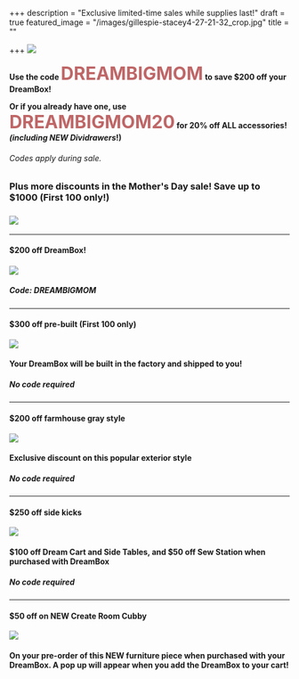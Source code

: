 +++
description = "Exclusive limited-time sales while supplies last!"
draft = true
featured_image = "/images/gillespie-stacey4-27-21-32_crop.jpg"
title = ""

+++
![](/images/dreambox-with-new-totes.png)

<b>Use the code <span style="color:#bf6667;font-size:xx-large;">DREAMBIGMOM</span> to save $200 off your DreamBox!</b>

<b>Or if you already have one, use <span style="color:#bf6667;font-size:xx-large;">DREAMBIGMOM20</span> for 20% off ALL accessories! _(including NEW Dividrawers_!)</b>

###### Codes apply during sale.

### Plus more discounts in the Mother's Day sale! Save up to $1000 (First 100 only!)

### ![](/images/new-drawers-cubbyjpg.JPG)

***

#### $200 off DreamBox!

#### ![](/images/choose-totes-2.jpg)

##### Code: **DREAMBIGMOM**

***

#### $300 off pre-built (First 100 only)

![](/images/dd1f0cfc-7671-4bb1-ad19-23aea8d96315.png)

#### Your DreamBox will be built in the factory and shipped to you!

##### No code required

***

#### $200 off farmhouse gray style

![](/images/48a5cd34-8205-49fe-96a8-76ccc7b85048.png)

#### Exclusive discount on this popular exterior style

##### No code required

***

#### $250 off side kicks

![](/images/img_0601.jpg)

#### $100 off Dream Cart and Side Tables, and $50 off Sew Station when purchased with DreamBox

##### No code required

***

#### $50 off on NEW Create Room Cubby

![](/images/blue_900x600_crop_center.jpg)

#### On your pre-order of this NEW furniture piece when purchased with your DreamBox. A pop up will appear when you add the DreamBox to your cart!